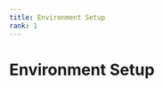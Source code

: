 ```yaml
---
title: Environment Setup
rank: 1
---
```


# Environment Setup

<PageList :data="data" :prefix="['development', 'setup']" />

<script setup>
import PageList from "@theme/components/PageList.vue";
import { data } from "./index.data.ts";
</script>
